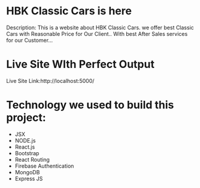 # HBK Classic Cars is here

Description: 
This is a website about HBK Classic Cars.
we offer best Classic Cars with Reasonable Price for Our Client..
With  best After Sales services for our Customer...

# Live Site WIth Perfect Output

Live Site Link:http://localhost:5000/

# Technology we used to build this project:

- JSX
- NODE.js
- React.js
- Bootstrap
- React Routing
- Firebase Authentication
- MongoDB
- Express JS